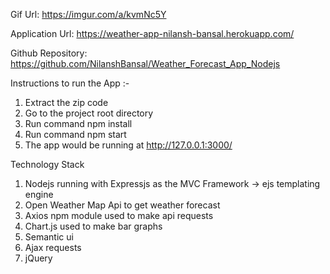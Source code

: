 Gif Url: https://imgur.com/a/kvmNc5Y

Application Url: https://weather-app-nilansh-bansal.herokuapp.com/

Github Repository: https://github.com/NilanshBansal/Weather_Forecast_App_Nodejs

Instructions to run the App :-

1. Extract the zip code 
2. Go to the project root directory
3. Run command npm install 
4. Run command npm start
5. The app would be running at http://127.0.0.1:3000/

Technology Stack

1. Nodejs running with Expressjs as the MVC Framework -> ejs templating engine
2. Open Weather Map Api to get weather forecast
3. Axios npm module used to make api requests
4. Chart.js used to make bar graphs 
5. Semantic ui 
6. Ajax requests
7. jQuery

